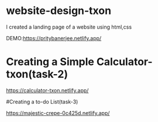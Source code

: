 # website-design-txon
I created a landing page of a website using html,css

DEMO:https://pritybanerjee.netlify.app/


# Creating a Simple Calculator-txon(task-2)

https://calculator-txon.netlify.app/

#Creating a to-do List(task-3)

https://majestic-crepe-0c425d.netlify.app/

